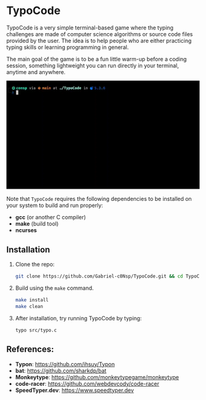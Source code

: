 # TypoCode

TypoCode is a very simple terminal-based game where the typing challenges are made of computer science algorithms or source code files provided by the user.
The idea is to help people who are either practicing typing skills or learning programming in general.

The main goal of the game is to be a fun little warm-up before a coding session, something lightweight you can run directly in your terminal, anytime and anywhere.

![TypoCode Demo](DEMO.gif)

Note that `TypoCode` requires the following dependencies to be installed on your system to build and run properly:
- **gcc** (or another C compiler)
- **make** (build tool)
- **ncurses**

## Installation

1. Clone the repo:
   ```bash
   git clone https://github.com/Gabriel-c0Nsp/TypoCode.git && cd TypoCode
   ```
2. Build using the `make` command.
   ```bash
   make install
   make clean
   ```
3. After installation, try running TypoCode by typing:
   ```bash
   typo src/typo.c
   ```

## References:
- **Typon**: https://github.com/ihsuy/Typon
- **bat**: https://github.com/sharkdp/bat
- **Monkeytype**: https://github.com/monkeytypegame/monkeytype
- **code-racer**: https://github.com/webdevcody/code-racer
- **SpeedTyper.dev**: https://www.speedtyper.dev
